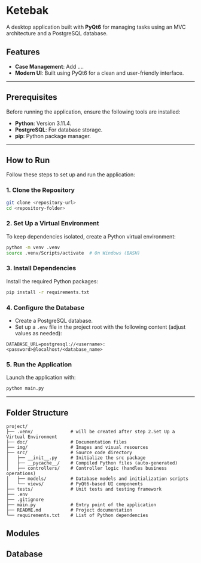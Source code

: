 # Ketebak

A desktop application built with **PyQt6** for managing tasks using an MVC architecture and a PostgreSQL database.

## Features

- **Case Management**: Add ....
- **Modern UI**: Built using PyQt6 for a clean and user-friendly interface.

---

## Prerequisites

Before running the application, ensure the following tools are installed:

- **Python**: Version 3.11.4.
- **PostgreSQL**: For database storage.
- **pip**: Python package manager.

---

## How to Run

Follow these steps to set up and run the application:

### 1. Clone the Repository

```bash
git clone <repository-url>
cd <repository-folder>
```

### 2. Set Up a Virtual Environment

To keep dependencies isolated, create a Python virtual environment:

```bash
python -m venv .venv
source .venv/Scripts/activate  # On Windows (BASH)
```

### 3. Install Dependencies

Install the required Python packages:

```bash
pip install -r requirements.txt
```

### 4. Configure the Database

- Create a PostgreSQL database.
- Set up a `.env` file in the project root with the following content (adjust values as needed):

```env
DATABASE_URL=postgresql://<username>:<password>@localhost/<database_name>
```

### 5. Run the Application

Launch the application with:

```bash
python main.py
```

---

## Folder Structure

```plaintext
project/
├── .venv/              # will be created after step 2.Set Up a Virtual Environment
├── doc/                # Documentation files
├── img/                # Images and visual resources
├── src/                # Source code directory
│   ├── __init__.py     # Initialize the src package
│   ├── __pycache__/    # Compiled Python files (auto-generated)
│   ├── controllers/    # Controller logic (handles business operations)
│   ├── models/         # Database models and initialization scripts
│   └── views/          # PyQt6-based UI components
├── tests/              # Unit tests and testing framework
├── .env
├── .gitignore
├── main.py             # Entry point of the application
├── README.md           # Project documentation
└── requirements.txt    # List of Python dependencies

```

## Modules

## Database
